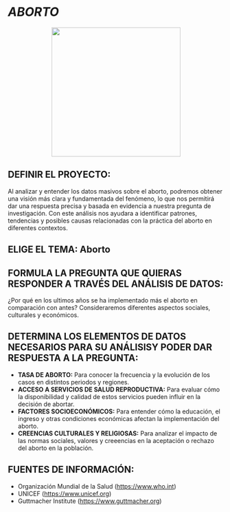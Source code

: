# *ABORTO*
<p align="center">
  <img
    src=http://3.bp.blogspot.com/-O5x2C2YTzvo/VkCdzsV-y4I/AAAAAAAAGSs/XOLmr22ap1g/s1600-r/feto.gif width="300"/>
</p>

## **DEFINIR EL PROYECTO:**
Al analizar y entender los datos masivos sobre el aborto, podremos obtener una visión más  clara y fundamentada del fenómeno, lo que nos permitirá dar una respuesta precisa y basada en evidencia a nuestra pregunta de investigación. Con este análisis nos ayudara a identificar patrones, tendencias y posibles causas relacionadas con la práctica del aborto en diferentes contextos.

## **ELIGE EL TEMA: Aborto**

## **FORMULA LA PREGUNTA QUE QUIERAS RESPONDER A TRAVÉS DEL ANÁLISIS DE DATOS:**
¿Por qué en los ultimos años se ha implementado más el aborto en comparación con antes?
Consideraremos diferentes aspectos sociales, culturales y económicos.

## **DETERMINA LOS ELEMENTOS DE DATOS NECESARIOS PARA SU ANÁLISISY PODER DAR RESPUESTA A LA PREGUNTA:**
- **TASA DE ABORTO:** Para conocer la frecuencia y la evolución de los casos en distintos periodos y regiones.
- **ACCESO A SERVICIOS DE SALUD REPRODUCTIVA:** Para evaluar cómo la disponibilidad y calidad de estos servicios pueden influir en la decisión de abortar.
- **FACTORES SOCIOECONÓMICOS:** Para entender cómo la educación, el ingreso y otras condiciones económicas afectan la implementación del aborto.
- **CREENCIAS CULTURALES Y RELIGIOSAS:** Para analizar el impacto de las normas sociales, valores y creeencias en la aceptación o rechazo del aborto en la población.


## **FUENTES DE INFORMACIÓN:**
* Organización Mundial de la Salud (https://www.who.int)
* UNICEF (https://www.unicef.org)
* Guttmacher Institute (https://www.guttmacher.org)
